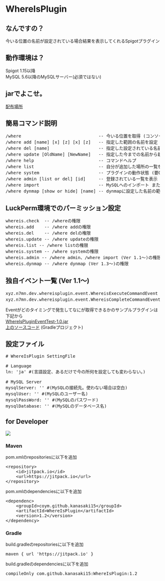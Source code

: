 # WhereIsPlugin
## なんですの？
今いる位置の名前が設定されている場合結果を表示してくれるSpigotプラグイン

## 動作環境は？
Spigot 1.15以降<br>
MySQL 5.6以降のMySQLサーバー(必須ではない)

## jarでよこせ。
[配布場所](https://github.com/kanasaki15/WhereIsPlugin/releases)

## 簡易コマンド説明
<pre>
/where                              -- 今いる位置を取得 (コンソール上では「/where [worldname] [x] [z]」※1.2以降)
/where add [name] [x] [z] [x] [z]   -- 指定した範囲の名前を設定 (コンソール上では「/where add [worldname] [name] [x] [z] [x] [z]」※1.2以降)
/where del [name]                   -- 指定した設定されている名前を解除する
/where update [OldName] [NewName]   -- 指定した今までの名前から新しい名前にする
/where help                         -- コマンドヘルプ
/where list                         -- 自分が追加した場所の一覧を表示(最新5件、Ver 1.1～)
/where system                       -- プラグインの動作状態 (要OP権限 or whereis.systemパーミッション所持)
/where admin [list or del] [id]     -- 登録されている一覧を表示 または 指定したIDのものを削除 (要OP権限 or whereis.adminパーミッション所持)
/where import                       -- MySQLへのインポート または ファイルへのインポート (Ver 1.1～、要OP権限 or whereis.adminパーミッション所持)
/where dynmap [show or hide] [name] -- dynmapに設定した名前の範囲の枠を表示する　または 非表示にする (Ver 1.3～)
</pre>

## LuckPerm環境でのパーミッション設定
<pre>
whereis.check  -- /whereの権限
whereis.add    -- /where addの権限
whereis.del    -- /where delの権限
whereis.update -- /where updateの権限
whereis.list -- /where listの権限
whereis.system -- /where systemの権限
whereis.admin -- /where admin、/where import (Ver 1.1～)の権限
whereis.dynmap -- /where dynmap (Ver 1.3～)の権限
</pre>

## 独自イベント一覧 (Ver 1.1～)
<pre>
xyz.n7mn.dev.whereisplugin.event.WhereisExecuteCommandEvent -- コマンドを実行するときに発生(setCancelで実行自体をキャンセルできる。)
xyz.n7mn.dev.whereisplugin.event.WhereisCompleteCommandEvent -- コマンドを実行した後メッセージを表示するときに発生(setCancelで結果メッセージ表示をキャンセルできる。)
</pre>
Eventがどのタイミングで発生してなにが取得できるかのサンプルプラグインは下記から<br>
[WhereIsPluginEventTest-1.0.jar](https://n7mn.xyz/WhereIsPluginEventTest-1.0.jar) <br>
[上のソースコード](https://n7mn.xyz/WhereIsPluginEventTest.zip) (Gradleプロジェクト)

## 設定ファイル
<pre>
# WhereIsPlugin SettingFile

# Language
ln: 'ja' #(言語設定、あるだけで今の所何を設定しても変わらない。)

# MySQL Server
mysqlServer: '' #(MySQLの接続先。使わない場合は空白)
mysqlUser: '' #(MySQLのユーザー名)
mysqlPassWord: '' #(MySQLのパスワード)
mysqlDatabase: '' #(MySQLのデータベース名)
</pre>

## for Developer
[![](https://jitpack.io/v/kanasaki15/WhereIsPlugin.svg)](https://jitpack.io/#kanasaki15/WhereIsPlugin)
### Maven
pom.xmlのrepositoriesに以下を追加
<pre>
&lt;repository&gt;
    &lt;id&gt;jitpack.io&lt;/id&gt;
    &lt;url&gt;https://jitpack.io&lt;/url&gt;
&lt;/repository&gt;
</pre>
pom.xmlのdependenciesに以下を追加
<pre>
&lt;dependenc&gt;
    &lt;groupId&gt;coym.github.kanasaki15&lt;/groupId&gt;
    &lt;artifactId&gt;WhereIsPlugin&lt;/artifactId&gt;
    &lt;version&gt;1.2&lt;/version&gt;
&lt;/dependency&gt;
</pre>
### Gradle
build.gradleのrepositoriesに以下を追加
<pre>maven { url 'https://jitpack.io' }</pre>
build.gradleのdependenciesに以下を追加
<pre>
compileOnly com.github.kanasaki15:WhereIsPlugin:1.2
</pre>

